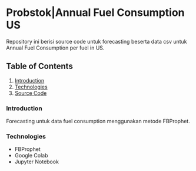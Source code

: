 # Probstok|Annual Fuel Consumption US
Repository ini berisi source code untuk forecasting beserta data csv untuk Annual Fuel Consumption per fuel in US.

## Table of Contents
1. [Introduction](#introduction)
2. [Technologies](#technologies)
3. [Source Code](https://facebook.github.io/prophet/docs/quick_start.html)

### <a id="Introduction"></a>Introduction ###
Forecasting untuk data fuel consumption menggunakan metode FBProphet.

### <a id="Technologies"></a>Technologies ###
* FBProphet
* Google Colab
* Jupyter Notebook

